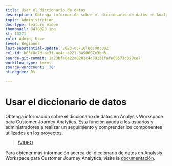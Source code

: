 ```yaml
---
title: Usar el diccionario de datos
description: Obtenga información sobre el diccionario de datos en Analysis Workspace para Customer Journey Analytics. Esta función ayuda a los usuarios y administradores a realizar un seguimiento y comprender los componentes utilizados en los proyectos. 
topic: Administration
doc-type: feature video
thumbnail: 3418028.jpg
kt: 13271
role: Admin, User
level: Beginner
last-substantial-update: 2023-05-16T00:00:00Z
exl-id: b63f8e7d-ae3f-4e4c-a221-3a90607e3ba3
source-git-commit: 1a23bfa0e22a8201c4e39131fafe09573c829ce7
workflow-type: tm+mt
source-wordcount: '78'
ht-degree: 0%

---
```


# Usar el diccionario de datos

Obtenga información sobre el diccionario de datos en Analysis Workspace para Customer Journey Analytics. Esta función ayuda a los usuarios y administradores a realizar un seguimiento y comprender los componentes utilizados en los proyectos. 

>[!VIDEO](https://video.tv.adobe.com/v/3418028/?quality=12&learn=on)

Para obtener más información acerca del diccionario de datos en Analysis Workspace para Customer Journey Analytics, visite la [documentación](https://experienceleague.adobe.com/docs/analytics-platform/using/cja-components/data-dictionary/data-dictionary-overview.html).
